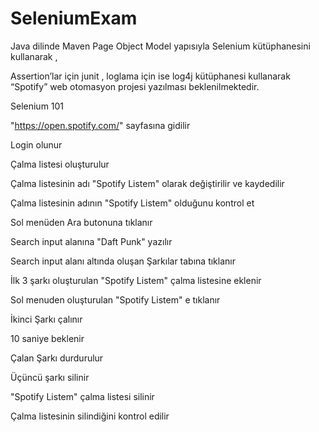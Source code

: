 # SeleniumExam
Java dilinde Maven Page Object Model yapısıyla Selenium kütüphanesini kullanarak ,

Assertion’lar için junit , loglama için ise log4j kütüphanesi kullanarak “Spotify” web otomasyon projesi yazılması beklenilmektedir.



Selenium 101


"https://open.spotify.com/" sayfasına gidilir 

Login olunur 

Çalma listesi oluşturulur 

Çalma listesinin adı "Spotify Listem" olarak değiştirilir ve kaydedilir 

Çalma listesinin adının "Spotify Listem" olduğunu kontrol et 

Sol menüden Ara butonuna tıklanır 

Search input alanına "Daft Punk" yazılır 

Search input alanı altında oluşan Şarkılar tabına tıklanır 

İlk 3 şarkı oluşturulan "Spotify Listem" çalma listesine eklenir 

Sol menuden oluşturulan "Spotify Listem" e tıklanır 

İkinci Şarkı çalınır 

10 saniye beklenir 

Çalan Şarkı durdurulur 

Üçüncü şarkı silinir 

"Spotify Listem" çalma listesi silinir 

Çalma listesinin silindiğini kontrol edilir 

